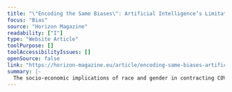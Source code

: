 ```yaml
---
title: "\"Encoding the Same Biases\": Artificial Intelligence’s Limitations in Coronavirus Response"
focus: "Bias"
source: "Horizon Magazine"
readability: ["I"]
type: "Website Article"
toolPurpose: []
toolAccessibilityIssues: []
openSource: false
link: "https://horizon-magazine.eu/article/encoding-same-biases-artificial-intelligence-s-limitations-coronavirus-response.html"
summary: |-
  The socio-economic implications of race and gender in contracting COVID-19 and dying from it have been exposed. Artificial intelligence is playing a key role in the pandemic response, but it could also be exacerbating inequalities within our healthcare systems.
---
```


